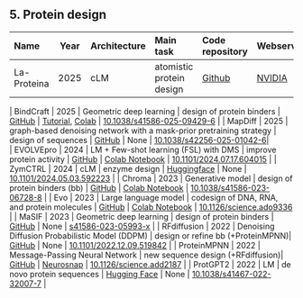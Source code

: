 ## 5. Protein design

| **Name**             | **Year** | **Architecture**         | **Main task**         | **Code repository**                                                                                                     | **Webserver**                                                                                 | **Reference**                                                            |
|:---------------------|:--------:|:-------------------------|:------------------------------------------------------------------------------------------------------------------------|:------------------------------------------------------------------------------------------------------------------------|:----------------------------------------------------------------------------------------------|:--------------------------------------------------------------------------|
|La-Proteina              | 2025     | cLM                      | atomistic protein design                    | [Github](https://github.com/NVIDIA-Digital-Bio/la-proteina)                                                          | [NVIDIA](https://research.nvidia.com/labs/genair/la-proteina/)                                                                                          | [10.48550/arXiv.2507.09466](https://doi.org/10.48550/arXiv.2507.09466)   |

| BindCraft    | 2025     | Geometric deep learning  | design of protein binders | [GitHub](https://github.com/martinpacesa/BindCraft)                                                                       | [Tutorial](https://github.com/martinpacesa/BindCraft/wiki/De-novo-binder-design-with-BindCraft), [Colab](https://github.com/martinpacesa/BindCraft/blob/main/notebooks/BindCraft.ipynb)                                                                                         | [10.1038/s41586-025-09429-6](https://doi.org/10.1038/s41586-025-09429-6)         |
| MapDiff    | 2025     |  graph-based denoising network with a mask-prior pretraining strategy  | design of sequences | [GitHub](https://github.com/peizhenbai/MapDiff)  | None | [10.1038/s42256-025-01042-6](https://doi.org/10.1038/s42256-025-01042-6)|                                                                    
| EVOLVEpro            | 2024     | LM + Few-shot learning (FSL) with DMS  | improve protein activity         | [GitHub](https://github.com/idmjky/EvolvePro)                                      | [Colab Notebook](https://github.com/mat10d/EvolvePro/blob/main/colab/EvolvePro.ipynb)                                                                                          | [10.1101/2024.07.17.604015](https://doi.org/10.1101/2024.07.17.604015)    |
| ZymCTRL              | 2024     | cLM                      | enzyme design                    | [Huggingface](https://huggingface.co/AI4PD/ZymCTRL/tree/main)                                                          | None                                                                                           | [10.1101/2024.05.03.592223](https://doi.org/10.1101/2024.05.03.592223)   |
| Chroma               | 2023     | Generative model         | design of protein binders (bb) | [GitHub](https://github.com/generatebio/chroma)                                                                         | [Colab Notebook](https://colab.research.google.com/github/generatebio/chroma/blob/main/notebooks/ChromaDemo.ipynb) | [10.1038/s41586-023-06728-8](https://doi.org/10.1038/s41586-023-06728-8)  |
| Evo                  | 2023     | Large language model     | codesign of DNA, RNA, and protein molecules | [GitHub](https://github.com/evo-design/evo)                                                                             | [Colab Notebook](https://colab.research.google.com/github/evo-design/evo/blob/main/scripts/hello_evo.ipynb)        | [10.1126/science.ado9336](https://doi.org/10.1126/science.ado9336)       |
| MaSIF    | 2023     | Geometric deep learning  | design of protein binders | [GitHub](https://github.com/LPDI-EPFL/masif_seed)                                                                       | None                                                                                           | [s41586-023-05993-x](https://doi.org/10.1038/s41586-023-05993-x)         |
| RFdiffusion         | 2022     |  Denoising Diffusion Probabilistic Model (DDPM)          | design or refine bb (+ProteinMPNN)| [GitHub](https://github.com/RosettaCommons/RFdiffusion/tree/main)                                                        | None                                                                                           | [10.1101/2022.12.09.519842](https://doi.org/10.1101/2022.12.09.519842)   |
| ProteinMPNN          | 2022     | Message-Passing Neural Network       | new sequence design (+RFdiffusion)| [GitHub](https://github.com/dauparas/ProteinMPNN)                                                                       | [Neurosnap](https://neurosnap.ai/service/ProteinMPNN)                                          | [10.1126/science.add2187](https://doi.org/10.1126/science.add2187)       |
| ProtGPT2             | 2022     | LM           | de novo protein sequences | [Hugging Face](https://huggingface.co/nferruz/ProtGPT2)                                                                 | None                                                                                           | [10.1038/s41467-022-32007-7](https://doi.org/10.1038/s41467-022-32007-7) |





























